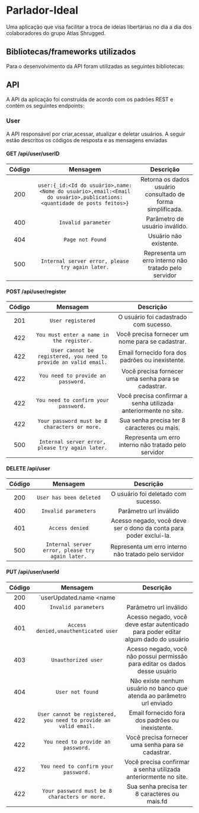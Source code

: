 # Parlador-Ideal
Uma aplicação que visa facilitar a troca de ideias libertárias no dia a dia dos colaboradores do grupo Atlas Shrugged.

## Bibliotecas/frameworks utilizados

Para o desenvolvimento da API foram utilizadas as seguintes bibliotecas:

## API

A API da aplicação foi construída de acordo com os padrões REST e contém os seguintes endpoints:
### User
A API responsável por criar,acessar, atualizar e deletar usuários.
A seguir estão descritos os códigos de resposta e as mensagens enviadas 
#### GET /api/user/userID
Código|Mensagem|Descrição
:---:|:---:|:---:
200|`user:{_id:<Id do usuário>,name:<Nome do usuário>,email:<Email do usuário>,publications:<quantidade de posts feitos>}`|Retorna os dados usuário consultado de forma simplificada.
400|`Invalid parameter`|Parâmetro de usuário inválido.
404|`Page not Found`|Usuário não existente.
500|`Internal server error, please try again later.`| Representa um erro interno não tratado pelo servidor
#### POST /api/user/register
Código|Mensagem|Descrição
:---:|:---:|:---:
201|`User registered`| O usuário foi cadastrado com sucesso.
422|`You must enter a name in the register.`|Você precisa fornecer um nome para se cadastrar.
422|`User cannot be registered, you need to provide an valid email.`|Email fornecido fora dos padrões ou inexistente.
422|`You need to provide an password.`|Você precisa fornecer uma senha para se cadastrar.
422|`You need to confirm your password.`|Você precisa confirmar a senha utilizada anteriormente no site.
422|`Your password must be 8 characters or more.`|Sua senha precisa ter 8 caracteres ou mais.
500|`Internal server error, please try again later.`| Representa um erro interno não tratado pelo servidor

#### DELETE /api/user

Código|Mensagem|Descrição
:---:|:---:|:---:
200|`User has been deleted`|O usuário foi deletado com sucesso.
400|`Invalid parameters`|Parâmetro url inválido
401|`Access denied`|Acesso negado, você deve ser o dono da conta para poder excluí-la.
500|`Internal server error, please try again later.`| Representa um erro interno não tratado pelo servidor

#### PUT /api/user/userId

Código|Mensagem|Descrição
:---:|:---:|:---:
200|`userUpdated.name <name||password||email> was updated`|Sucesso ao editar o dado do usuário solicitado
400|`Invalid parameters`|Parâmetro url inválido
401|`Access denied,unauthenticated user`|Acesso negado, você deve estar autenticado para poder editar algum dado do usuário
403|`Unauthorized user`|Acesso negado, você não possui permissão para editar os dados desse usuário
404|`User not found`|Não existe nenhum usuário no banco que atenda ao parâmetro url enviado
422|`User cannot be registered, you need to provide an valid email.`|Email fornecido fora dos padrões ou inexistente.
422|`You need to provide an password.`|Você precisa fornecer uma senha para se cadastrar.
422|`You need to confirm your password.`|Você precisa confirmar a senha utilizada anteriormente no site.
422|`Your password must be 8 characters or more.`|Sua senha precisa ter 8 caracteres ou mais.fd